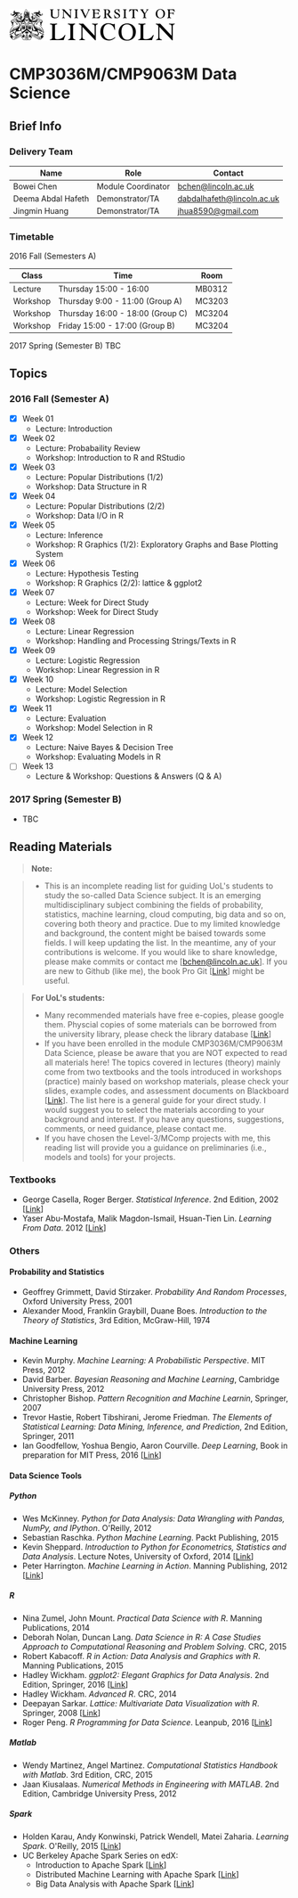 ![GitHub Logo](figs/uol-logo-dark.png)
# CMP3036M/CMP9063M Data Science 

## Brief Info

### Delivery Team 

| Name          | Role                | Contact                                                          | 
| ------------- | ------------------- | ---------------------------------------------------------------- | 
| Bowei Chen          | Module Coordinator     | [bchen@lincoln.ac.uk](mailto:bchen@lincoln.ac.uk)        |
| Deema Abdal Hafeth  | Demonstrator/TA        | [dabdalhafeth@lincoln.ac.uk](dabdalhafeth@lincoln.ac.uk) |
| Jingmin Huang       | Demonstrator/TA        | [jhua8590@gmail.com](jhua8590@gmail.com) |

### Timetable 
2016 Fall (Semesters A)

| Class    | Time                             | Room   |
|----------|----------------------------------|--------|
| Lecture  | Thursday 15:00 - 16:00           | MB0312 |
| Workshop | Thursday 9:00 - 11:00 (Group A)  | MC3203 |
| Workshop | Thursday 16:00 - 18:00 (Group C) | MC3204 |
| Workshop | Friday 15:00 - 17:00 (Group B)   | MC3204 |

2017 Spring (Semester B) TBC

## Topics

### 2016 Fall (Semester A)

- [x] Week 01
  - Lecture: Introduction
- [x] Week 02
  - Lecture: Probabaility Review
  - Workshop: Introduction to R and RStudio
- [x] Week 03
  - Lecture: Popular Distributions (1/2)
  - Workshop: Data Structure in R
- [x] Week 04
  - Lecture: Popular Distributions (2/2)
  - Workshop: Data I/O in R
- [x] Week 05
  - Lecture: Inference
  - Workshop: R Graphics (1/2): Exploratory Graphs and Base Plotting System
- [x] Week 06
  - Lecture: Hypothesis Testing
  - Workshop: R Graphics (2/2): lattice & ggplot2 
- [x] Week 07
  - Lecture: Week for Direct Study 
  - Workshop: Week for Direct Study
- [x] Week 08
  - Lecture: Linear Regression
  - Workshop: Handling and Processing Strings/Texts in R  
- [x] Week 09
  - Lecture: Logistic Regression
  - Workshop: Linear Regression in R
- [x] Week 10
  - Lecture: Model Selection
  - Workshop: Logistic Regression in R
- [x] Week 11
  - Lecture: Evaluation
  - Workshop: Model Selection in R
- [x] Week 12
  - Lecture: Naive Bayes & Decision Tree
  - Workshop: Evaluating Models in R
- [ ] Week 13
  - Lecture & Workshop: Questions & Answers (Q & A) 

### 2017 Spring (Semester B)
- TBC


## Reading Materials

> **Note:**

>  * This is an incomplete reading list for guiding UoL's students to study the so-called Data Science subject. It is an emerging multidisciplinary subject combining the fields of probability, statistics, machine learning, cloud computing, big data and so on, covering both theory and practice. Due to my limited knowledge and background, the content might be baised towards some fields. I will keep updating the list. In the meantime, any of your contributions is welcome. If you would like to share knowledge, please make commits or contact me [[bchen@lincoln.ac.uk](bchen@lincoln.ac.uk)]. If you are new to Github (like me), the book Pro Git [[Link](https://git-scm.com/book/en/v2)] might be useful.

> **For UoL's students:**
>  * Many recommended materials have free e-copies, please google them. Physcial copies of some materials can be borrowed from the university library, please check the library database [[Link](https://library.lincoln.ac.uk)]
>  * If you have been enrolled in the module CMP3036M/CMP9063M Data Science, please be aware that you are NOT expected to read all materials here! The topics covered in lectures (theory) mainly come from two textbooks and the tools introduced in workshops (practice) mainly based on workshop materials, please check your slides, example codes, and assessment documents on Blackboard [[Link](https://blackboard.lincoln.ac.uk)]. The list here is a general guide for your direct study. I would suggest you to select the materials according to your background and interest. If you have any questions, suggestions, comments, or need guidance, please contact me. 
>  * If you have chosen the Level-3/MComp projects with me, this reading list will provide you a guidance on preliminaries (i.e., models and tools) for your projects. 


### Textbooks
- George Casella, Roger Berger. *Statistical Inference*. 2nd Edition, 2002 [[Link](http://www.cengage.com/search/productOverview.do?N=16+4294945500&Ntk=P_EPI&Ntt=24775198043600432521413985511605179&Ntx=mode%2Bmatchallpartial)]
- Yaser Abu-Mostafa, Malik Magdon-Ismail, Hsuan-Tien Lin. *Learning From Data*. 2012 [[Link](http://amlbook.com/)]

### Others

#### Probability and Statistics
- Geoffrey Grimmett, David Stirzaker. *Probability And Random Processes*, Oxford University Press, 2001
- Alexander Mood, Franklin Graybill, Duane Boes. *Introduction to the Theory of Statistics*, 3rd Edition, McGraw-Hill, 1974

#### Machine Learning
- Kevin Murphy. *Machine Learning: A Probabilistic Perspective*. MIT Press, 2012
- David Barber. *Bayesian Reasoning and Machine Learning*, Cambridge University Press, 2012
- Christopher Bishop. *Pattern Recognition and Machine Learnin*, Springer, 2007
- Trevor Hastie, Robert Tibshirani, Jerome Friedman. *The Elements of Statistical Learning: Data Mining, Inference, and Prediction*, 2nd Edition, Springer, 2011
- Ian Goodfellow, Yoshua Bengio, Aaron Courville. *Deep Learning*,  Book in preparation for MIT Press, 2016 [[Link](http://www.deeplearningbook.org)]

#### Data Science Tools

##### Python
- Wes McKinney. *Python for Data Analysis: Data Wrangling with Pandas, NumPy, and IPython*. O'Reilly, 2012
- Sebastian Raschka. *Python Machine Learning*. Packt Publishing, 2015
- Kevin Sheppard. *Introduction to Python for Econometrics, Statistics and Data Analysis*. Lecture Notes, University of Oxford, 2014 [[Link](https://www.kevinsheppard.com)] 
- Peter Harrington. *Machine Learning in Action*. Manning Publishing, 2012 [[Link](https://github.com/pbharrin/machinelearninginaction)]
  
##### R
- Nina Zumel, John Mount. *Practical Data Science with R*. Manning Publications, 2014
- Deborah Nolan, Duncan Lang. *Data Science in R: A Case Studies Approach to Computational Reasoning and Problem Solving*. CRC, 2015
- Robert Kabacoff. *R in Action: Data Analysis and Graphics with R*. Manning Publications, 2015
- Hadley Wickham. *ggplot2: Elegant Graphics for Data Analysis*. 2nd Edition, Springer, 2016 [[Link](http://ggplot2.org/book)]
- Hadley Wickham. *Advanced R*. CRC, 2014
- Deepayan Sarkar. *Lattice: Multivariate Data Visualization with R*. Springer, 2008 [[Link](http://lmdvr.r-forge.r-project.org/figures/figures.html)]
- Roger Peng. *R Programming for Data Science*. Leanpub, 2016 [[Link](https://leanpub.com/u/rdpeng)]

##### Matlab
- Wendy Martinez, Angel Martinez. *Computational Statistics Handbook with Matlab*. 3rd Edition, CRC, 2015
- Jaan Kiusalaas. *Numerical Methods in Engineering with MATLAB*. 2nd Edition, Cambridge University Press, 2012
 
##### Spark
- Holden Karau, Andy Konwinski, Patrick Wendell, Matei Zaharia. *Learning Spark*. O'Reilly, 2015 [[Link](http://shop.oreilly.com/product/0636920028512.do)]
- UC Berkeley Apache Spark Series on edX:
  * Introduction to Apache Spark [[Link](https://www.edx.org/course/introduction-apache-spark-uc-berkeleyx-cs105x)]
  * Distributed Machine Learning with Apache Spark [[Link](https://www.edx.org/course/distributed-machine-learning-apache-uc-berkeleyx-cs120x)]
  * Big Data Analysis with Apache Spark [[Link](https://www.edx.org/course/big-data-analysis-apache-spark-uc-berkeleyx-cs110x)]
  
